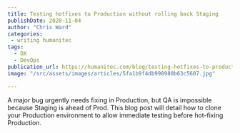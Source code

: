 ```yaml
---
title: Testing hotfixes to Production without rolling back Staging
publishDate: 2020-11-04
author: "Chris Ward"
categories:
 - writing humanitec
tags:
  - DX
  - DevOps
publication_url: https://humanitec.com/blog/testing-hotfixes-to-production-without-rolling-back-staging
image: "/src/assets/images/articles/5fa1b9f4db998980b63c5607.jpg"

---
```


A major bug urgently needs fixing in Production, but QA is impossible because Staging is ahead of Prod. This blog post will detail how to clone your Production environment to allow immediate testing before hot-fixing Production.

